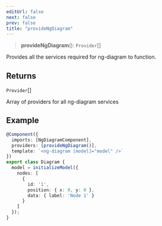 ```yaml
---
editUrl: false
next: false
prev: false
title: "provideNgDiagram"
---
```


> **provideNgDiagram**(): `Provider`[]

Provides all the services required for ng-diagram to function.

## Returns

`Provider`[]

Array of providers for all ng-diagram services

## Example

```typescript
@Component({
  imports: [NgDiagramComponent],
  providers: [provideNgDiagram()],
  template: `<ng-diagram [model]="model" />`
})
export class Diagram {
  model = initializeModel({
    nodes: [
      {
        id: '1',
        position: { x: 0, y: 0 },
        data: { label: 'Node 1' }
      }
    ]
  });
}
```
